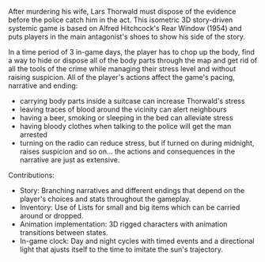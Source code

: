 After murdering his wife, Lars Thorwald must dispose of the evidence before the police catch him in the act. This isometric 3D story-driven systemic game is based on Alfred Hitchcock's Rear Window (1954) and puts players in the main antagonist's shoes to show his side of the story.

In a time period of 3 in-game days, the player has to chop up the body, find a way to
hide or dispose all of the body parts through the map and get rid of all the tools of the crime
while managing their stress level and without raising suspicion. All of the player's actions
affect the game's pacing, narrative and ending:
- carrying body parts inside a suitcase can increase Thorwald's stress
- leaving traces of blood around the vicinity can alert neighbours
- having a beer, smoking or sleeping in the bed can alleviate stress
- having bloody clothes when talking to the police will get the man arrested
- turning on the radio can reduce stress, but if turned on during midnight, raises suspicion
and so on... the actions and consequences in the narrative are just as extensive.

Contributions:
- Story: Branching narratives and different endings that depend on the player's choices and stats
throughout the gameplay.
- Inventory: Use of Lists for small and big items which can be carried around or dropped.
- Animation implementation: 3D rigged characters with animation transitions between states.
- In-game clock: Day and night cycles with timed events and a directional light that ajusts itself to
the time to imitate the sun's trajectory.
